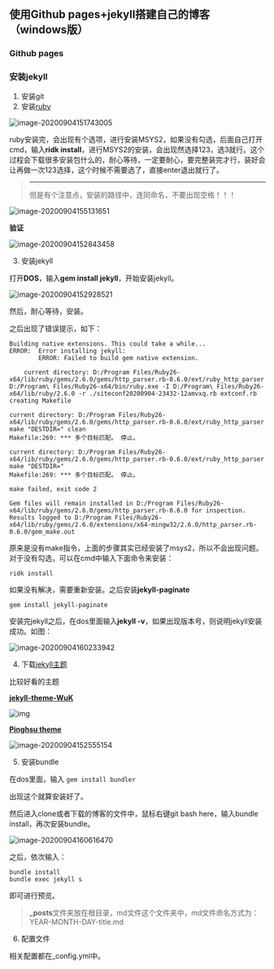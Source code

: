 ## 使用Github pages+jekyll搭建自己的博客（windows版）

### Github pages

### 安装jekyll

1. 安装git
2. 安装[ruby](https://rubyinstaller.org/downloads/)

![image-20200904151743005](https://cdn.jsdelivr.net/gh/TheFoxFairy/notebook-picgo@master/img/20200922224411.png)

ruby安装完，会出现有个选项，进行安装MSYS2，如果没有勾选，后面自己打开cmd，输入**ridk install**，进行MSYS2的安装，会出现然选择123，选3就行。这个过程会下载很多安装包什么的，耐心等待，一定要耐心，要完整装完才行，装好会让再做一次123选择，这个时候不需要选了，直接enter退出就行了。

> ---------------------------
> 但是有个注意点，安装的路径中，连同命名，不要出现空格！！！

![image-20200904155131651](https://cdn.jsdelivr.net/gh/TheFoxFairy/notebook-picgo@master/img/20200922224412.png)

**验证**

![image-20200904152843458](https://cdn.jsdelivr.net/gh/TheFoxFairy/notebook-picgo@master/img/20200922224413.png)

3. 安装jekyll

打开**DOS**，输入**gem install jekyll**，开始安装jekyll。

![image-20200904152928521](https://cdn.jsdelivr.net/gh/TheFoxFairy/notebook-picgo@master/img/20200922224414.png)

然后，耐心等待，安装。

之后出现了错误提示，如下：

```
Building native extensions. This could take a while...
ERROR:  Error installing jekyll:
        ERROR: Failed to build gem native extension.

    current directory: D:/Program Files/Ruby26-x64/lib/ruby/gems/2.6.0/gems/http_parser.rb-0.6.0/ext/ruby_http_parser
D:/Program\ Files/Ruby26-x64/bin/ruby.exe -I D:/Program\ Files/Ruby26-x64/lib/ruby/2.6.0 -r ./siteconf20200904-23432-12amvxq.rb extconf.rb
creating Makefile

current directory: D:/Program Files/Ruby26-x64/lib/ruby/gems/2.6.0/gems/http_parser.rb-0.6.0/ext/ruby_http_parser
make "DESTDIR=" clean
Makefile:269: *** 多个目标匹配。 停止。

current directory: D:/Program Files/Ruby26-x64/lib/ruby/gems/2.6.0/gems/http_parser.rb-0.6.0/ext/ruby_http_parser
make "DESTDIR="
Makefile:269: *** 多个目标匹配。 停止。

make failed, exit code 2

Gem files will remain installed in D:/Program Files/Ruby26-x64/lib/ruby/gems/2.6.0/gems/http_parser.rb-0.6.0 for inspection.
Results logged to D:/Program Files/Ruby26-x64/lib/ruby/gems/2.6.0/extensions/x64-mingw32/2.6.0/http_parser.rb-0.6.0/gem_make.out
```

原来是没有make指令，上面的步骤其实已经安装了msys2，所以不会出现问题。对于没有勾选，可以在cmd中输入下面命令来安装：

```
ridk install
```

如果没有解决，需要重新安装。之后安装**jekyll-paginate**

```
gem install jekyll-paginate
```

安装完jekyll之后，在dos里面输入**jekyll -v**，如果出现版本号，则说明jekyll安装成功。如图：

![image-20200904160233942](https://cdn.jsdelivr.net/gh/TheFoxFairy/notebook-picgo@master/img/20200922224415.png)

4. 下载[jekyll主题](http://jekyllthemes.org/)

比较好看的主题

[**jekyll-theme-WuK**](https://github.com/wu-kan/jekyll-theme-WuK)

![img](https://cdn.jsdelivr.net/gh/TheFoxFairy/notebook-picgo@master/img/20200922224416.png)

[**Pinghsu theme**](https://github.com/lightfish-zhang/pinghsu-jekyll)

![image-20200904152555154](https://cdn.jsdelivr.net/gh/TheFoxFairy/notebook-picgo@master/img/20200922224417.png)

5. 安装bundle

在dos里面，输入 `gem install bundler`

出现这个就算安装好了。

然后进入clone或者下载的博客的文件中，鼠标右键git bash here，输入bundle install，再次安装bundle。

![image-20200904160616470](https://cdn.jsdelivr.net/gh/TheFoxFairy/notebook-picgo@master/img/20200922224418.png)

之后，依次输入：

```
bundle install
bundle exec jekyll s
```

即可进行预览。

> **_posts**文件夹放在根目录，md文件这个文件夹中，md文件命名方式为：YEAR-MONTH-DAY-title.md

6. 配置文件

相关配置都在_config.yml中。

